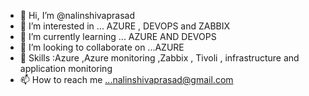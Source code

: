 - 👋 Hi, I’m @nalinshivaprasad
- 👀 I’m interested in ... AZURE , DEVOPS and  ZABBIX 
- 🌱 I’m currently learning ... AZURE AND DEVOPS 
- 💞️ I’m looking to collaborate on ...AZURE
-  🌱 Skills   :Azure ,Azure monitoring ,Zabbix , Tivoli , infrastructure and application monitoring 
- 📫 How to reach me ...nalinshivaprasad@gmail.com
